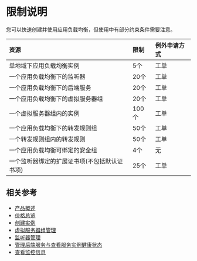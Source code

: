 # 限制说明

您可以快速创建并使用应用负载均衡，但使用中有部分约束条件需要注意。


| 资源	| 限制	| 例外申请方式 |
| :- | :- | :- |
|单地域下应用负载均衡实例	|5个	|工单|
|一个应用负载均衡下的监听器	|20个	|工单|
|一个应用负载均衡下的后端服务	|20个	|工单|
|一个应用负载均衡下的虚拟服务器组	|20个|	工单|
|一个虚拟服务器组内的实例	|100个|	工单|
|一个应用负载均衡下的转发规则组	|50个|	工单|
|一个转发规则组内的转发规则	|50个|	工单|
|一个应用负载均衡可绑定的安全组|4个|	无|
|一个监听器绑定的扩展证书项(不包括默认证书项)|25个|	工单|


## 相关参考

- [产品概述](../Introduction/Overview.md)
- [价格总览](../Pricing/Price-Overview.md)
- [创建实例](../Getting-Started/Create-Instance.md)
- [虚拟服务器组管理](../Operation-Guide/TargetGroup-Management.md)
- [监听器管理](../Operation-Guide/Listener-Management.md)
- [管理后端服务与查看服务实例健康状态](../Operation-Guide/Backend-Management.md)
- [查看监控信息](../Operation-Guide/Monitoring.md)
